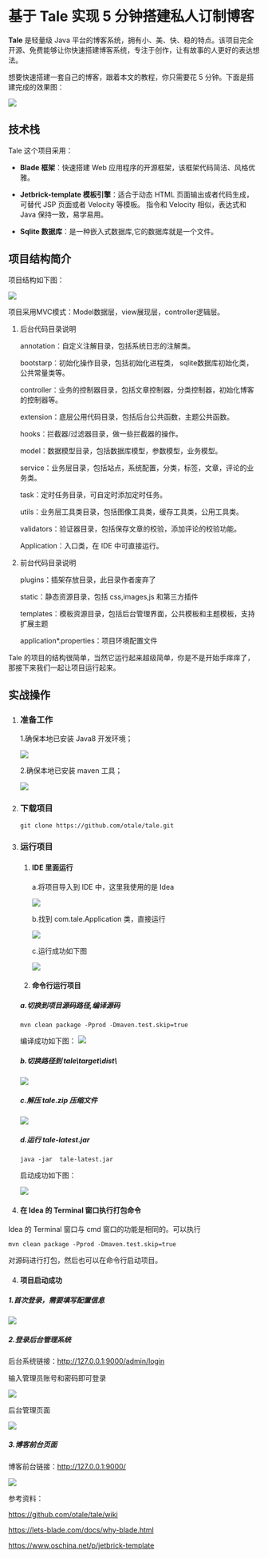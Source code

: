 # 基于 Tale 实现 5 分钟搭建私人订制博客

**Tale** 是轻量级 Java 平台的博客系统，拥有小、美、快、稳的特点。该项目完全开源、免费能够让你快速搭建博客系统，专注于创作，让有故事的人更好的表达想法。

想要快速搭建一套自己的博客，跟着本文的教程，你只需要花 5 分钟。下面是搭建完成的效果图：

![](.\images\H9f12a57df066491c8d7bd1a9750222a1o.png)

## 技术栈

Tale 这个项目采用：

- **Blade 框架**：快速搭建 Web 应用程序的开源框架，该框架代码简洁、风格优雅。 

- **Jetbrick-template 模板引擎**：适合于动态 HTML 页面输出或者代码生成，可替代 JSP 页面或者 Velocity 等模板。 指令和 Velocity 相似，表达式和 Java 保持一致，易学易用。

- **Sqlite 数据库**：是一种嵌入式数据库,它的数据库就是一个文件。

## 项目结构简介

项目结构如下图：

![](./images/ff12dd72b6cd4ff2.png)

项目采用MVC模式：Model数据层，view展现层，controller逻辑层。

1. 后台代码目录说明

   annotation：自定义注解目录，包括系统日志的注解类。

   bootstarp：初始化操作目录，包括初始化进程类， sqlite数据库初始化类，公共常量类等。

   controller：业务的控制器目录，包括文章控制器，分类控制器，初始化博客的控制器等。

   extension：底层公用代码目录，包括后台公共函数，主题公共函数。

   hooks：拦截器/过滤器目录，做一些拦截器的操作。

   model：数据模型目录，包括数据库模型，参数模型，业务模型。

   service：业务层目录，包括站点，系统配置，分类，标签，文章，评论的业务类。

   task：定时任务目录，可自定时添加定时任务。

   utils：业务层工具类目录，包括图像工具类，缓存工具类，公用工具类。

   validators：验证器目录，包括保存文章的校验，添加评论的校验功能。

   Application：入口类，在 IDE 中可直接运行。

2. 前台代码目录说明

   plugins：插架存放目录，此目录作者废弃了

   static：静态资源目录，包括 css,images,js 和第三方插件

   templates：模板资源目录，包括后台管理界面，公共模板和主题模板，支持扩展主题

   application*.properties：项目环境配置文件

   

Tale 的项目的结构很简单，当然它运行起来超级简单，你是不是开始手痒痒了，那接下来我们一起让项目运行起来。

## 实战操作

1. ### 准备工作

   1.确保本地已安装 Java8 开发环境；

   ![](./images/Hc38322206f8c4d29841c776e9ba9ecaf9.png)

   

   2.确保本地已安装 maven 工具；

   ![](./images/Hbce92da808824d00818339da055633d70.png)

   

2. ### 下载项目

   ```shell
   git clone https://github.com/otale/tale.git
   ```

3. ### 运行项目

   1. ####  IDE 里面运行

      a.将项目导入到 IDE 中，这里我使用的是 Idea

      ![](./images/H6edffc6a8b1740f2b5ffda60b6f73088r.png)

      b.找到 com.tale.Application 类，直接运行

      ![](./images/Hf0aed32cf4444589b80d5f751707b820C.png)

      c.运行成功如下图

      ![](./images/H1bf66f23b3d8477ba09ff4b5074be45cT.png)

   2. ####  命令行运行项目

   #####    a.切换到项目源码路径,编译源码

   ```shell
   mvn clean package -Pprod -Dmaven.test.skip=true
   ```

   编译成功如下图：
   ![](./images/H43fd1ae8a5c6425cae89b125736d9cec6.png)

   #####    b.切换路径到 tale\target\dist\ 

   ![](./images/Hee56560f221a4953b311a4f71c51f815W.png)

   #####    c.解压 tale.zip 压缩文件

   ![](./images/H6c20314a208041de9931ede998e621fcr.png)

   #####    d.运行 tale-latest.jar

   ```shell
   java -jar  tale-latest.jar
   ```

   启动成功如下图：
   

   ![](./images/H636b04d1a2484a778b0de24c870b611fx.png)

  3. ####  在 Idea 的 Terminal 窗口执行打包命令

  Idea 的 Terminal 窗口与 cmd 窗口的功能是相同的。可以执行

   ```shell
   mvn clean package -Pprod -Dmaven.test.skip=true
   ```

   对源码进行打包，然后也可以在命令行启动项目。

  4. ####  项目启动成功

   ##### 1.首次登录，需要填写配置信息

   ![](./images/Haf67bf902f1143aca3a79ca177a4d2847.png)

   ##### 2.登录后台管理系统

   后台系统链接：<http://127.0.0.1:9000/admin/login> 

   输入管理员账号和密码即可登录

   ![](./images/H2c9755074dcd4a39950dbfa5be368506X.png)

   后台管理页面

   ![](./images/H6b3532b500d345829b30b43c0054c69e6.png)

   ##### 3.博客前台页面

   博客前台链接：<http://127.0.0.1:9000/> 

   ![](.\images\H9f12a57df066491c8d7bd1a9750222a1o.png)

   

   

参考资料：

https://github.com/otale/tale/wiki

https://lets-blade.com/docs/why-blade.html

https://www.oschina.net/p/jetbrick-template
